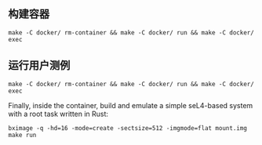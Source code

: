 ## 构建容器
```
make -C docker/ rm-container && make -C docker/ run && make -C docker/ exec
```

## 运行用户测例
```
make -C docker/ rm-container && make -C docker/ run && make -C docker/ exec
```

Finally, inside the container, build and emulate a simple seL4-based system with a root task written
in Rust:

```
bximage -q -hd=16 -mode=create -sectsize=512 -imgmode=flat mount.img
make run
```
